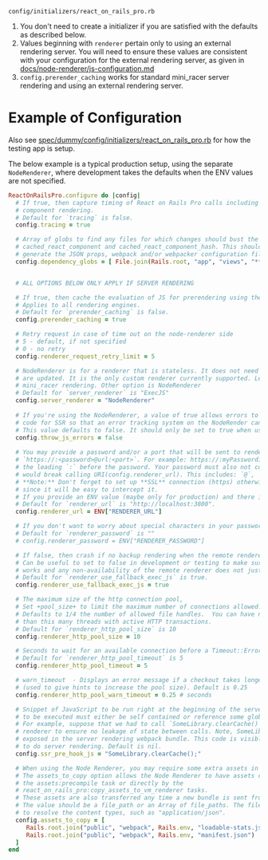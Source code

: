 `config/initializers/react_on_rails_pro.rb`

1. You don't need to create a initializer if you are satisfied with the defaults as described below.
1. Values beginning with `renderer` pertain only to using an external rendering server. You will need to ensure these values are consistent with your configuration for the external rendering server, as given in [docs/node-renderer/js-configuration.md](./node-renderer/js-configuration.md)
1. `config.prerender_caching` works for standard mini_racer server rendering and using an external rendering server.

# Example of Configuration

Also see [spec/dummy/config/initializers/react_on_rails_pro.rb](../../spec/dummy/config/initializers/react_on_rails_pro.rb) for how the testing app is setup.

The below example is a typical production setup, using the separate `NodeRenderer`, where development takes the defaults when the ENV values are not specified.

```ruby
ReactOnRailsPro.configure do |config|
  # If true, then capture timing of React on Rails Pro calls including server rendering and
  # component rendering.
  # Default for `tracing` is false.
  config.tracing = true

  # Array of globs to find any files for which changes should bust the fragment cache for
  # cached_react_component and cached_react_component_hash. This should include any files used to
  # generate the JSON props, webpack and/or webpacker configuration files, and npm package lockfiles.
  config.dependency_globs = [ File.join(Rails.root, "app", "views", "**", "*.jbuilder") ]


  # ALL OPTIONS BELOW ONLY APPLY IF SERVER RENDERING

  # If true, then cache the evaluation of JS for prerendering using the standard Rails cache.
  # Applies to all rendering engines.
  # Default for `prerender_caching` is false.  
  config.prerender_caching = true

  # Retry request in case of time out on the node-renderer side
  # 5 - default, if not specified
  # 0 - no retry
  config.renderer_request_retry_limit = 5

  # NodeRenderer is for a renderer that is stateless. It does not need restarting when the JS bundles
  # are updated. It is the only custom renderer currently supported. Leave blank to use the standard
  # mini_racer rendering. Other option is NodeRenderer
  # Default for `server_renderer` is "ExecJS"
  config.server_renderer = "NodeRenderer"
  
  # If you're using the NodeRenderer, a value of true allows errors to be thrown from the bundle
  # code for SSR so that an error tracking system on the NodeRender can use the exceptions.
  # This value defaults to false. It should only be set to true when using the NodeRender.
  config.throw_js_errors = false
  
  # You may provide a password and/or a port that will be sent to renderer for simple authentication.
  # `https://:<password>@url:<port>`. For example: https://:myPassword1@renderer:3800. Don't forget
  # the leading `:` before the password. Your password must also not contain certain characters that
  # would break calling URI(config.renderer_url). This includes: `@`, `#`, '/'.
  # **Note:** Don't forget to set up **SSL** connection (https) otherwise password will useless
  # since it will be easy to intercept it.
  # If you provide an ENV value (maybe only for production) and there is no value, then you get the default.
  # Default for `renderer_url` is "http://localhost:3800".
  config.renderer_url = ENV["RENDERER_URL"]

  # If you don't want to worry about special characters in your password within the url, use this config value
  # Default for `renderer_password` is ""
  # config.renderer_password = ENV["RENDERER_PASSWORD"]

  # If false, then crash if no backup rendering when the remote renderer is not available
  # Can be useful to set to false in development or testing to make sure that the remote renderer
  # works and any non-availability of the remote renderer does not just do ExecJS.
  # Default for `renderer_use_fallback_exec_js` is true.
  config.renderer_use_fallback_exec_js = true

  # The maximum size of the http connection pool,
  # Set +pool_size+ to limit the maximum number of connections allowed.
  # Defaults to 1/4 the number of allowed file handles.  You can have no more
  # than this many threads with active HTTP transactions.
  # Default for `renderer_http_pool_size` is 10
  config.renderer_http_pool_size = 10

  # Seconds to wait for an available connection before a Timeout::Error is raised
  # Default for `renderer_http_pool_timeout` is 5
  config.renderer_http_pool_timeout = 5

  # warn_timeout  - Displays an error message if a checkout takes longer that the given time in seconds
  # (used to give hints to increase the pool size). Default is 0.25
  config.renderer_http_pool_warn_timeout = 0.25 # seconds

  # Snippet of JavaScript to be run right at the beginning of the server rendering process. The code
  # to be executed must either be self contained or reference some globally exposed module.  
  # For example, suppose that we had to call `SomeLibrary.clearCache()`between every call to server
  # renderer to ensure no leakage of state between calls. Note, SomeLibrary needs to be globally
  # exposed in the server rendering webpack bundle. This code is visible in the tracing of the calls
  # to do server rendering. Default is nil.
  config.ssr_pre_hook_js = "SomeLibrary.clearCache();"

  # When using the Node Renderer, you may require some extra assets in addition to the bundle.
  # The assets_to_copy option allows the Node Renderer to have assets copied at the end of
  # the assets:precompile task or directly by the
  # react_on_rails_pro:copy_assets_to_vm_renderer tasks.
  # These assets are also transferred any time a new bundle is sent from Rails to the renderer.
  # The value should be a file_path or an Array of file_paths. The files should have extensions
  # to resolve the content types, such as "application/json".
  config.assets_to_copy = [
     Rails.root.join("public", "webpack", Rails.env, "loadable-stats.json"),
     Rails.root.join("public", "webpack", Rails.env, "manifest.json")
  ]
end
```

